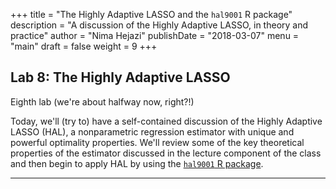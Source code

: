 +++
title = "The Highly Adaptive LASSO and the `hal9001` R package"
description = "A discussion of the Highly Adaptive LASSO, in theory and practice"
author = "Nima Hejazi"
publishDate = "2018-03-07"
menu = "main"
draft = false
weight = 9
+++

## Lab 8: The Highly Adaptive LASSO

Eighth lab (we're about halfway now, right?!)

Today, we'll (try to) have a self-contained discussion of the Highly Adaptive
LASSO (HAL), a nonparametric regression estimator with unique and powerful
optimality properties. We'll review some of the key theoretical properties of
the estimator discussed in the lecture component of the class and then begin to
apply HAL by using the [`hal9001` R
package](https://github.com/jeremyrcoyle/hal9001).

---
